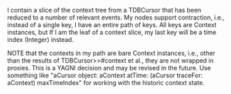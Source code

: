 I contain a slice of the context tree from a TDBCursor that has been reduced to a number of relevant events. My nodes support contraction, i.e., instead of a single key, I have an entire path of keys. All keys are Context instances, but If I am the leaf of a context slice, my last key will be a time index (Integer) instead.

NOTE that the contexts in my path are bare Context instances, i.e., other than the results of TDBCursor>>#context et al., they are not wrapped in proxies. This is a YAGNI decision and may be revised in the future. Use something like "aCursor object: aContext atTime: (aCursor traceFor: aContext) maxTimeIndex" for working with the historic context state.